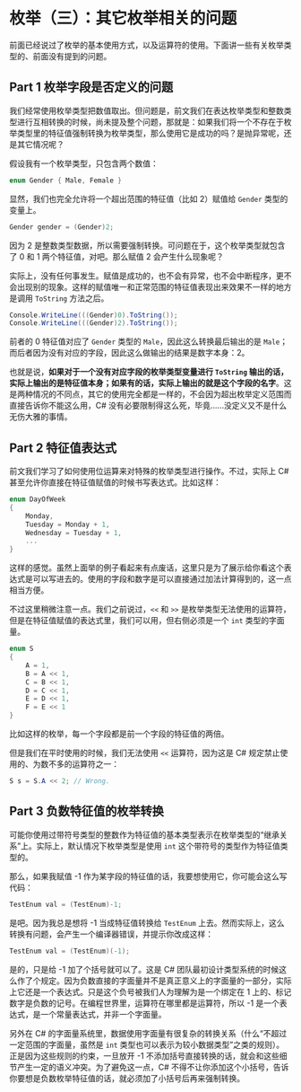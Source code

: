 # 枚举（三）：其它枚举相关的问题

前面已经说过了枚举的基本使用方式，以及运算符的使用。下面讲一些有关枚举类型的、前面没有提到的问题。

## Part 1 枚举字段是否定义的问题

我们经常使用枚举类型把数值取出。但问题是，前文我们在表达枚举类型和整数类型进行互相转换的时候，尚未提及整个问题，那就是：如果我们将一个不存在于枚举类型里的特征值强制转换为枚举类型，那么使用它是成功的吗？是抛异常呢，还是其它情况呢？

假设我有一个枚举类型，只包含两个数值：

```csharp
enum Gender { Male, Female }
```

显然，我们也完全允许将一个超出范围的特征值（比如 2）赋值给 `Gender` 类型的变量上。

```csharp
Gender gender = (Gender)2;
```

因为 2 是整数类型数据，所以需要强制转换。可问题在于，这个枚举类型就包含了 0 和 1 两个特征值，对吧。那么赋值 2 会产生什么现象呢？

实际上，没有任何事发生。赋值是成功的，也不会有异常，也不会中断程序，更不会出现别的现象。这样的赋值唯一和正常范围的特征值表现出来效果不一样的地方是调用 `ToString` 方法之后。

```csharp
Console.WriteLine(((Gender)0).ToString());
Console.WriteLine(((Gender)2).ToString());
```

前者的 0 特征值对应了 `Gender` 类型的 `Male`，因此这么转换最后输出的是 `Male`；而后者因为没有对应的字段，因此这么做输出的结果是数字本身：2。

也就是说，**如果对于一个没有对应字段的枚举类型变量进行 `ToString` 输出的话，实际上输出的是特征值本身；如果有的话，实际上输出的就是这个字段的名字**。这是两种情况的不同点，其它的使用完全都是一样的，不会因为超出枚举定义范围而直接告诉你不能这么用，C# 没有必要限制得这么死，毕竟……没定义又不是什么无伤大雅的事情。

## Part 2 特征值表达式

前文我们学习了如何使用位运算来对特殊的枚举类型进行操作。不过，实际上 C# 甚至允许你直接在特征值赋值的时候书写表达式。比如这样：

```csharp
enum DayOfWeek
{
    Monday,
    Tuesday = Monday + 1,
    Wednesday = Tuesday + 1,
    ...
}
```

这样的感觉。虽然上面举的例子看起来有点废话，这里只是为了展示给你看这个表达式是可以写进去的。使用的字段和数字是可以直接通过加法计算得到的，这一点相当方便。

不过这里稍微注意一点。我们之前说过，`<<` 和 `>>` 是枚举类型无法使用的运算符，但是在特征值赋值的表达式里，我们可以用，但右侧必须是一个 `int` 类型的字面量。

```csharp
enum S
{
    A = 1,
    B = A << 1,
    C = B << 1,
    D = C << 1,
    E = D << 1,
    F = E << 1
}
```

比如这样的枚举，每一个字段都是前一个字段的特征值的两倍。

但是我们在平时使用的时候，我们无法使用 `<<` 运算符，因为这是 C# 规定禁止使用的、为数不多的运算符之一：

```csharp
S s = S.A << 2; // Wrong.
```

## Part 3 负数特征值的枚举转换

可能你使用过带符号类型的整数作为特征值的基本类型表示在枚举类型的“继承关系”上。实际上，默认情况下枚举类型是使用 `int` 这个带符号的类型作为特征值类型的。

那么，如果我赋值 -1 作为某字段的特征值的话，我要想使用它，你可能会这么写代码：

```csharp
TestEnum val = (TestEnum)-1;
```

是吧。因为我总是想将 -1 当成特征值转换给 `TestEnum` 上去。然而实际上，这么转换有问题，会产生一个编译器错误，并提示你改成这样：

```csharp
TestEnum val = (TestEnum)(-1);
```

是的，只是给 -1 加了个括号就可以了。这是 C# 团队最初设计类型系统的时候这么作了个规定。因为负数直接的字面量并不是真正意义上的字面量的一部分，实际上它还是一个表达式。只是这个负号被我们人为理解为是一个绑定在 1 上的、标记数字是负数的记号。在编程世界里，运算符在哪里都是运算符，所以 -1 是一个表达式，是一个常量表达式，并非一个字面量。

另外在 C# 的字面量系统里，数据使用字面量有很复杂的转换关系（什么“不超过一定范围的字面量，虽然是 `int` 类型也可以表示为较小数据类型”之类的规则）。正是因为这些规则的约束，一旦放开 -1 不添加括号直接转换的话，就会和这些细节产生一定的语义冲突。为了避免这一点，C# 不得不让你添加这个小括号，告诉你要想是负数枚举特征值的话，就必须加了小括号后再来强制转换。
